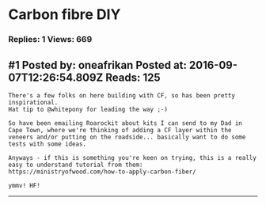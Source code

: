 # Carbon fibre DIY

### Replies: 1 Views: 669

## \#1 Posted by: oneafrikan Posted at: 2016-09-07T12:26:54.809Z Reads: 125

```
There's a few folks on here building with CF, so has been pretty inspirational.
Hat tip to @whitepony for leading the way ;-)

So have been emailing Roarockit about kits I can send to my Dad in Cape Town, where we're thinking of adding a CF layer within the veneers and/or putting on the roadside... basically want to do some tests with some ideas.

Anyways - if this is something you're keen on trying, this is a really easy to understand tutorial from them:
https://ministryofwood.com/how-to-apply-carbon-fiber/

ymmv! HF!
```

---
